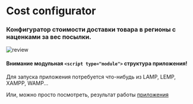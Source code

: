 # Сost configurator

### Конфигуратор стоимости доставки товара в регионы с наценками за вес посылки.

![review](https://github.com/alekstar79/cost-configurator-1/blob/main/assets/review.gif "Обзор конфигуратора")

#### Внимание модульная ```<script type="module">``` структура приложения!

Для запуска приложения потребуется что-нибудь из LAMP, LEMP, XAMPP, WAMP...

Или, можно просто посмотреть, результат работы [приложения](https://alekstar79.github.io/configurator-1)
